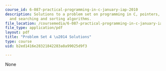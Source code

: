 ```yaml
---
course_id: 6-087-practical-programming-in-c-january-iap-2010
description: Solutions to a problem set on programming in C, pointers, arrays, strings,
  and searching and sorting algorithms.
file_location: /coursemedia/6-087-practical-programming-in-c-january-iap-2010/b2ed1416e28321842283a8a99025d9f3_MIT6_087IAP10_assn04_sol.pdf
file_type: application/pdf
layout: pdf
title: "Problem Set 4 \u2014 Solutions"
type: course
uid: b2ed1416e28321842283a8a99025d9f3

---
```

None